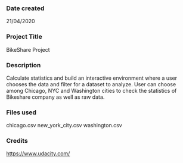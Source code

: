 ### Date created
21/04/2020

### Project Title
BikeShare Project

### Description
Calculate statistics and build an interactive environment where a user chooses the data and filter for a dataset to analyze.
User can choose among Chicago, NYC and Washington cities to check the statistics of Bikeshare company as well as raw data.

### Files used
chicago.csv
new_york_city.csv
washington.csv

### Credits
https://www.udacity.com/


